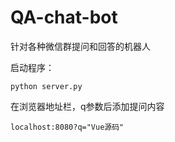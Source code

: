 # QA-chat-bot
针对各种微信群提问和回答的机器人

启动程序：
```
python server.py
```
在浏览器地址栏，q参数后添加提问内容
```
localhost:8080?q="Vue源码"
```

